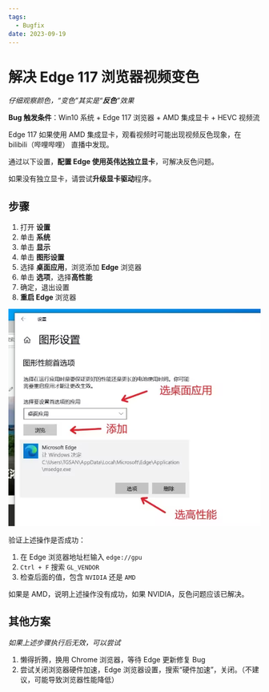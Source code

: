 ```yaml
---
tags:
  - Bugfix
date: 2023-09-19
---
```


# 解决 Edge 117 浏览器视频变色

*仔细观察颜色，“变色”其实是“**反色**”效果*

**Bug 触发条件**：Win10 系统 + Edge 117 浏览器 + AMD 集成显卡 + HEVC 视频流  

Edge 117 如果使用 AMD 集成显卡，观看视频时可能出现视频反色现象，在 bilibili（哔哩哔哩） 直播中发现。  

通过以下设置，**配置 Edge 使用英伟达独立显卡**，可解决反色问题。  

如果没有独立显卡，请尝试**升级显卡驱动**程序。

## 步骤
1. 打开 **设置**  
2. 单击 **系统**  
3. 单击 **显示**  
4. 单击 **图形设置**  
5. 选择 **桌面应用**，浏览添加 **Edge** 浏览器  
6. 单击 **选项**，选择**高性能**  
7. 确定，退出设置  
8. **重启 Edge** 浏览器  

![系统设置截图](./setting.png)

验证上述操作是否成功：
1. 在 Edge 浏览器地址栏输入 `edge://gpu`
2. `Ctrl + F` 搜索 `GL_VENDOR`
3. 检查后面的值，包含 `NVIDIA` 还是 `AMD`

如果是 AMD，说明上述操作没有成功，如果 NVIDIA，反色问题应该已解决。


## 其他方案
*如果上述步骤执行后无效，可以尝试*

1. 懒得折腾，换用 Chrome 浏览器，等待 Edge 更新修复 Bug
2. 尝试关闭浏览器硬件加速，Edge 浏览器设置，搜索“硬件加速”，关闭。（不建议，可能导致浏览器性能降低）
